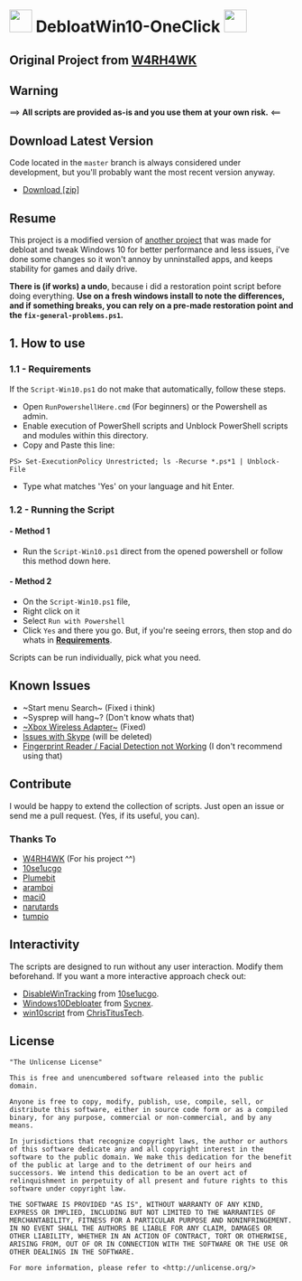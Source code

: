 <h1>
    <img width=40px src="https://cdn.icon-icons.com/icons2/843/PNG/512/Windows_icon-icons.com_67026.png"> DebloatWin10-OneClick 
    <img width=40px src="https://cdn.icon-icons.com/icons2/92/PNG/256/cmd_16549.png">
</h1>

## Original Project from [W4RH4WK](https://github.com/W4RH4WK/Debloat-Windows-10)

## Warning

==> **All scripts are provided as-is and you use them at your own risk.** <==

## Download Latest Version

Code located in the `master` branch is always considered under development, but
you'll probably want the most recent version anyway.

- [Download [zip]](https://github.com/LeDragoX/DebloatWin10-OneClick/archive/master.zip)

## Resume

This project is a modified version of [another project](https://github.com/W4RH4WK/Debloat-Windows-10) 
that was made for debloat and tweak Windows 10 for better performance and less issues, 
i've done some changes so it won't annoy by unninstalled apps, and keeps stability for games and daily drive.

**There is (if works) a undo**, because i did a restoration point script before 
doing everything. 
**Use on a fresh windows install to note the differences, and if something breaks, 
you can rely on a pre-made restoration point and the `fix-general-problems.ps1`.**

## 1. How to use
### 1.1 - Requirements

If the `Script-Win10.ps1` do not make that automatically, follow these steps.

- Open `RunPowershellHere.cmd` (For beginners) or the Powershell as admin.
- Enable execution of PowerShell scripts and Unblock PowerShell scripts and modules within this directory.
- Copy and Paste this line:

``PS> Set-ExecutionPolicy Unrestricted; ls -Recurse *.ps*1 | Unblock-File``

- Type what matches 'Yes' on your language and hit Enter.

### 1.2 - Running the Script
#### - Method 1
- Run the `Script-Win10.ps1` direct from the opened powershell or follow this method down here.
#### - Method 2
- On the `Script-Win10.ps1` file,
- Right click on it
- Select `Run with Powershell`
- Click `Yes` and there you go. 
But, if you're seeing errors, then stop and do whats in 
[**Requirements**](#11---requirements).

Scripts can be run individually, pick what you need.

## Known Issues 

- ~Start menu Search~ (Fixed i think)
- ~Sysprep will hang~? (Don't know whats that)
- [~Xbox Wireless Adapter~](https://github.com/W4RH4WK/Debloat-Windows-10/issues/78) (Fixed)
- [Issues with Skype](https://github.com/W4RH4WK/Debloat-Windows-10/issues/79) (will be deleted)
- [Fingerprint Reader / Facial Detection not Working](https://github.com/W4RH4WK/Debloat-Windows-10/issues/189)
(I don't recommend using that)

## Contribute

I would be happy to extend the collection of scripts. 
Just open an issue or send me a pull request. (Yes, if its useful, you can).

### Thanks To

- [W4RH4WK](https://github.com/W4RH4WK) (For his project ^^)
- [10se1ucgo](https://github.com/10se1ucgo)
- [Plumebit](https://github.com/Plumebit)
- [aramboi](https://github.com/aramboi)
- [maci0](https://github.com/maci0)
- [narutards](https://github.com/narutards)
- [tumpio](https://github.com/tumpio)

## Interactivity

The scripts are designed to run without any user interaction. Modify them
beforehand. If you want a more interactive approach check out:
- [DisableWinTracking](https://github.com/10se1ucgo/DisableWinTracking) from [10se1ucgo](https://github.com/10se1ucgo).
- [Windows10Debloater](https://github.com/Sycnex/Windows10Debloater) from [Sycnex](https://github.com/Sycnex).
- [win10script](https://github.com/ChrisTitusTech/win10script) from [ChrisTitusTech](https://github.com/ChrisTitusTech).

## License

    "The Unlicense License"

    This is free and unencumbered software released into the public domain.

    Anyone is free to copy, modify, publish, use, compile, sell, or
    distribute this software, either in source code form or as a compiled
    binary, for any purpose, commercial or non-commercial, and by any
    means.

    In jurisdictions that recognize copyright laws, the author or authors
    of this software dedicate any and all copyright interest in the
    software to the public domain. We make this dedication for the benefit
    of the public at large and to the detriment of our heirs and
    successors. We intend this dedication to be an overt act of
    relinquishment in perpetuity of all present and future rights to this
    software under copyright law.

    THE SOFTWARE IS PROVIDED "AS IS", WITHOUT WARRANTY OF ANY KIND,
    EXPRESS OR IMPLIED, INCLUDING BUT NOT LIMITED TO THE WARRANTIES OF
    MERCHANTABILITY, FITNESS FOR A PARTICULAR PURPOSE AND NONINFRINGEMENT.
    IN NO EVENT SHALL THE AUTHORS BE LIABLE FOR ANY CLAIM, DAMAGES OR
    OTHER LIABILITY, WHETHER IN AN ACTION OF CONTRACT, TORT OR OTHERWISE,
    ARISING FROM, OUT OF OR IN CONNECTION WITH THE SOFTWARE OR THE USE OR
    OTHER DEALINGS IN THE SOFTWARE.

    For more information, please refer to <http://unlicense.org/>